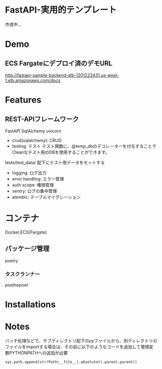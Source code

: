 FastAPI-実用的テンプレート
====
作成中...

# Demo
## ECS Fargateにデプロイ済のデモURL
http://fastapi-sample-backend-alb-1201223431.us-west-1.elb.amazonaws.com/docs

# Features
## REST-APIフレームワーク
FastAPI
SqlAlchemy
uvicorn

- crud(sqlalchemy): CRUD
- testing: テスト
テスト関数に、@temp_dbのデコレーターを付与することで
Cleanなテスト用のDBを使用することができます。

tests/test_data/ 配下にテスト用データをセットする

- logging: ログ出力
- error handling: エラー管理
- auth scope: 権限管理
- sentry: ログの集中管理
- alembic: テーブルマイグレーション

# コンテナ
Docker,ECS(Fargate)
## パッケージ管理
poetry

### タスクランナー
poethepoet
 

# Installations


# Notes
バッチ処理などで、サブディレクトリ配下のpyファイルから、別ディレクトリのファイルをimportする場合は、その前に以下のようなコードを追加して環境変数PYTHONPATHへの追加が必要
```
sys.path.append(str(Path(__file__).absolute().parent.parent))
```

